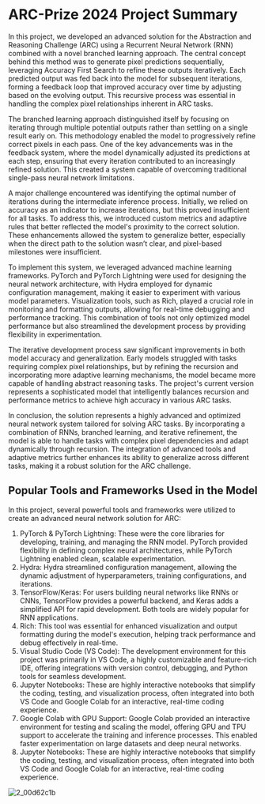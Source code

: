 # ARC-Prize 2024 Project Summary

In this project, we developed an advanced solution for the Abstraction and Reasoning Challenge (ARC) using a Recurrent Neural Network (RNN) combined with a novel branched learning approach. The central concept behind this method was to generate pixel predictions sequentially, leveraging Accuracy First Search to refine these outputs iteratively. Each predicted output was fed back into the model for subsequent iterations, forming a feedback loop that improved accuracy over time by adjusting based on the evolving output. This recursive process was essential in handling the complex pixel relationships inherent in ARC tasks.

The branched learning approach distinguished itself by focusing on iterating through multiple potential outputs rather than settling on a single result early on. This methodology enabled the model to progressively refine correct pixels in each pass. One of the key advancements was in the feedback system, where the model dynamically adjusted its predictions at each step, ensuring that every iteration contributed to an increasingly refined solution. This created a system capable of overcoming traditional single-pass neural network limitations.

A major challenge encountered was identifying the optimal number of iterations during the intermediate inference process. Initially, we relied on accuracy as an indicator to increase iterations, but this proved insufficient for all tasks. To address this, we introduced custom metrics and adaptive rules that better reflected the model's proximity to the correct solution. These enhancements allowed the system to generalize better, especially when the direct path to the solution wasn’t clear, and pixel-based milestones were insufficient.

To implement this system, we leveraged advanced machine learning frameworks. PyTorch and PyTorch Lightning were used for designing the neural network architecture, with Hydra employed for dynamic configuration management, making it easier to experiment with various model parameters. Visualization tools, such as Rich, played a crucial role in monitoring and formatting outputs, allowing for real-time debugging and performance tracking. This combination of tools not only optimized model performance but also streamlined the development process by providing flexibility in experimentation.

The iterative development process saw significant improvements in both model accuracy and generalization. Early models struggled with tasks requiring complex pixel relationships, but by refining the recursion and incorporating more adaptive learning mechanisms, the model became more capable of handling abstract reasoning tasks. The project's current version represents a sophisticated model that intelligently balances recursion and performance metrics to achieve high accuracy in various ARC tasks.

In conclusion, the solution represents a highly advanced and optimized neural network system tailored for solving ARC tasks. By incorporating a combination of RNNs, branched learning, and iterative refinement, the model is able to handle tasks with complex pixel dependencies and adapt dynamically through recursion. The integration of advanced tools and adaptive metrics further enhances its ability to generalize across different tasks, making it a robust solution for the ARC challenge.

## Popular Tools and Frameworks Used in the Model
In this project, several powerful tools and frameworks were utilized to create an advanced neural network solution for ARC:
1.	PyTorch & PyTorch Lightning: These were the core libraries for developing, training, and managing the RNN model. PyTorch provided flexibility in defining complex neural architectures, while PyTorch Lightning enabled clean, scalable experimentation.
2.	Hydra: Hydra streamlined configuration management, allowing the dynamic adjustment of hyperparameters, training configurations, and iterations.
3.	TensorFlow/Keras: For users building neural networks like RNNs or CNNs, TensorFlow provides a powerful backend, and Keras adds a simplified API for rapid development. Both tools are widely popular for RNN applications.
4.	Rich: This tool was essential for enhanced visualization and output formatting during the model's execution, helping track performance and debug effectively in real-time.
5.	Visual Studio Code (VS Code): The development environment for this project was primarily in VS Code, a highly customizable and feature-rich IDE, offering integrations with version control, debugging, and Python tools for seamless development.
6.	Jupyter Notebooks: These are highly interactive notebooks that simplify the coding, testing, and visualization process, often integrated into both VS Code and Google Colab for an interactive, real-time coding experience.
7.	Google Colab with GPU Support: Google Colab provided an interactive environment for testing and scaling the model, offering GPU and TPU support to accelerate the training and inference processes. This enabled faster experimentation on large datasets and deep neural networks.
8.	Jupyter Notebooks: These are highly interactive notebooks that simplify the coding, testing, and visualization process, often integrated into both VS Code and Google Colab for an interactive, real-time coding experience.

![2_00d62c1b](https://github.com/user-attachments/assets/59bcb3a8-48c0-4b78-b19f-551ea208c43f)


